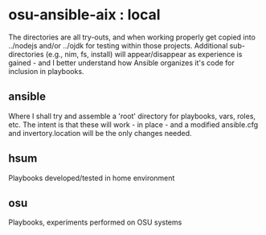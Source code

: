 # osu-ansible-aix : local
The directories are all try-outs, and when working properly get copied into ../nodejs and/or ../ojdk for testing within those projects.
Additional sub-directories (e.g., nim, fs, install) will appear/disappear as experience is gained - and I better understand how Ansible
organizes it's code for inclusion in playbooks.
## ansible
Where I shall try and assemble a 'root' directory for playbooks, vars, roles, etc.
The intent is that these will work - in place - and a modified ansible.cfg and invertory.location will be the only changes needed.
## hsum
Playbooks developed/tested in home environment
## osu
Playbooks, experiments performed on OSU systems
